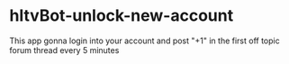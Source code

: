 # hltvBot-unlock-new-account
This app gonna login into your account and post "+1" in the first off topic forum thread every 5 minutes
